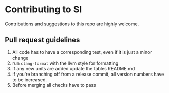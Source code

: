# Contributing to SI

Contributions and suggestions to this repo are highly welcome. 

## Pull request guidelines

1.  All code has to have a corresponding test, even if it is just a minor change
2.  run `clang-format` with the llvm style for formatting 
3.  If any new units are added update the tables README.md
4.  If you're branching off from a release commit, all version numbers have to be increased. 
5.  Before merging all checks have to pass

